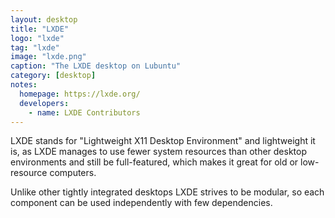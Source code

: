```yaml
---
layout: desktop
title: "LXDE"
logo: "lxde"
tag: "lxde"
image: "lxde.png"
caption: "The LXDE desktop on Lubuntu"
category: [desktop]
notes:
  homepage: https://lxde.org/
  developers:
    - name: LXDE Contributors
---
```


LXDE stands for "Lightweight X11 Desktop Environment" and lightweight it is, as LXDE manages to use fewer system resources than other desktop environments and still be full-featured, which makes it great for old or low-resource computers.

Unlike other tightly integrated desktops LXDE strives to be modular, so each component can be used independently with few dependencies.
